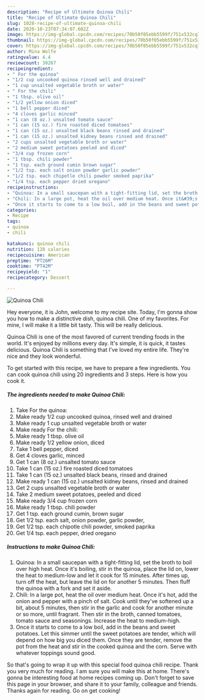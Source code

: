 ```yaml
---
description: "Recipe of Ultimate Quinoa Chili"
title: "Recipe of Ultimate Quinoa Chili"
slug: 1028-recipe-of-ultimate-quinoa-chili
date: 2020-10-23T07:34:07.602Z
image: https://img-global.cpcdn.com/recipes/70b50f05ebb5599f/751x532cq70/quinoa-chili-recipe-main-photo.jpg
thumbnail: https://img-global.cpcdn.com/recipes/70b50f05ebb5599f/751x532cq70/quinoa-chili-recipe-main-photo.jpg
cover: https://img-global.cpcdn.com/recipes/70b50f05ebb5599f/751x532cq70/quinoa-chili-recipe-main-photo.jpg
author: Mina Wolfe
ratingvalue: 4.4
reviewcount: 30267
recipeingredient:
- " For the quinoa"
- "1/2 cup uncooked quinoa rinsed well and drained"
- "1 cup unsalted vegetable broth or water"
- " For the chili"
- "1 tbsp. olive oil"
- "1/2 yellow onion diced"
- "1 bell pepper diced"
- "4 cloves garlic minced"
- "1 can (8 oz.) unsalted tomato sauce"
- "1 can (15 oz.) fire roasted diced tomatoes"
- "1 can (15 oz.) unsalted black beans rinsed and drained"
- "1 can (15 oz.) unsalted kidney beans rinsed and drained"
- "2 cups unsalted vegetable broth or water"
- "2 medium sweet potatoes peeled and diced"
- "3/4 cup frozen corn"
- "1 tbsp. chili powder"
- "1 tsp. each ground cumin brown sugar"
- "1/2 tsp. each salt onion powder garlic powder"
- "1/2 tsp. each chipotle chili powder smoked paprika"
- "1/4 tsp. each pepper dried oregano"
recipeinstructions:
- "Quinoa: In a small saucepan with a tight-fitting lid, set the broth to boil over high heat. Once it&#39;s boiling, stir in the quinoa, place the lid on, lower the heat to medium-low and let it cook for 15 minutes. After times up, turn off the heat, but leave the lid on for another 5 minutes. Then fluff the quinoa with a fork and set it aside."
- "Chili: In a large pot, heat the oil over medium heat. Once it&#39;s hot, add the onion and pepper with a pinch of salt. Cook until they&#39;ve softened up a bit, about 5 minutes, then stir in the garlic and cook for another minute or so more, until fragrant. Then stir in the broth, canned tomatoes, tomato sauce and seasonings. Increase the heat to medium-high."
- "Once it starts to come to a low boil, add in the beans and sweet potatoes. Let this simmer until the sweet potatoes are tender, which will depend on how big you diced them. Once they are tender, remove the pot from the heat and stir in the cooked quinoa and the corn. Serve with whatever toppings sound good."
categories:
- Recipe
tags:
- quinoa
- chili

katakunci: quinoa chili 
nutrition: 128 calories
recipecuisine: American
preptime: "PT26M"
cooktime: "PT42M"
recipeyield: "1"
recipecategory: Dessert

---
```



![Quinoa Chili](https://img-global.cpcdn.com/recipes/70b50f05ebb5599f/751x532cq70/quinoa-chili-recipe-main-photo.jpg)

Hey everyone, it is John, welcome to my recipe site. Today, I'm gonna show you how to make a distinctive dish, quinoa chili. One of my favorites. For mine, I will make it a little bit tasty. This will be really delicious.



Quinoa Chili is one of the most favored of current trending foods in the world. It's enjoyed by millions every day. It's simple, it is quick, it tastes delicious. Quinoa Chili is something that I've loved my entire life. They're nice and they look wonderful.


To get started with this recipe, we have to prepare a few ingredients. You can cook quinoa chili using 20 ingredients and 3 steps. Here is how you cook it.

<!--inarticleads1-->

##### The ingredients needed to make Quinoa Chili:

1. Take  For the quinoa:
1. Make ready 1/2 cup uncooked quinoa, rinsed well and drained
1. Make ready 1 cup unsalted vegetable broth or water
1. Make ready  For the chili:
1. Make ready 1 tbsp. olive oil
1. Make ready 1/2 yellow onion, diced
1. Take 1 bell pepper, diced
1. Get 4 cloves garlic, minced
1. Get 1 can (8 oz.) unsalted tomato sauce
1. Take 1 can (15 oz.) fire roasted diced tomatoes
1. Take 1 can (15 oz.) unsalted black beans, rinsed and drained
1. Make ready 1 can (15 oz.) unsalted kidney beans, rinsed and drained
1. Get 2 cups unsalted vegetable broth or water
1. Take 2 medium sweet potatoes, peeled and diced
1. Make ready 3/4 cup frozen corn
1. Make ready 1 tbsp. chili powder
1. Get 1 tsp. each ground cumin, brown sugar
1. Get 1/2 tsp. each salt, onion powder, garlic powder,
1. Get 1/2 tsp. each chipotle chili powder, smoked paprika
1. Get 1/4 tsp. each pepper, dried oregano




<!--inarticleads2-->

##### Instructions to make Quinoa Chili:

1. Quinoa: In a small saucepan with a tight-fitting lid, set the broth to boil over high heat. Once it&#39;s boiling, stir in the quinoa, place the lid on, lower the heat to medium-low and let it cook for 15 minutes. After times up, turn off the heat, but leave the lid on for another 5 minutes. Then fluff the quinoa with a fork and set it aside.
1. Chili: In a large pot, heat the oil over medium heat. Once it&#39;s hot, add the onion and pepper with a pinch of salt. Cook until they&#39;ve softened up a bit, about 5 minutes, then stir in the garlic and cook for another minute or so more, until fragrant. Then stir in the broth, canned tomatoes, tomato sauce and seasonings. Increase the heat to medium-high.
1. Once it starts to come to a low boil, add in the beans and sweet potatoes. Let this simmer until the sweet potatoes are tender, which will depend on how big you diced them. Once they are tender, remove the pot from the heat and stir in the cooked quinoa and the corn. Serve with whatever toppings sound good.




So that's going to wrap it up with this special food quinoa chili recipe. Thank you very much for reading. I am sure you will make this at home. There's gonna be interesting food at home recipes coming up. Don't forget to save this page in your browser, and share it to your family, colleague and friends. Thanks again for reading. Go on get cooking!
